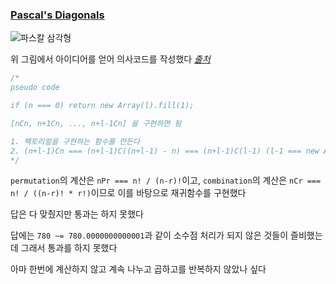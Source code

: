### [Pascal's Diagonals](https://www.codewars.com/kata/576b072359b1161a7b000a17/train/javascript)

![파스칼 삼각형](https://mblogthumb-phinf.pstatic.net/MjAxNzAyMTNfMTc5/MDAxNDg2OTg0MjEyNDU4.nhoXYjsaB1-j-kMxJhVzdtGx4BG-z9GSjuxiPbGbIr8g.N42NHAEycDlWk2W2iiBt7y4mrH2-GriWImbUpMbVhaQg.GIF.vollollov/0212_3.gif?type=w800)

위 그림에서 아이디어를 얻어 의사코드를 작성했다 _[출처](https://m.blog.naver.com/PostView.naver?isHttpsRedirect=true&blogId=vollollov&logNo=220947452823)_

```js
/*
pseudo code

if (n === 0) return new Array(l).fill(1);

[nCn, n+1Cn, ..., n+l-1Cn] 을 구현하면 됨

1. 팩토리얼을 구현하는 함수를 만든다
2. (n+l-1)Cn === (n+l-1)C((n+l-1) - n) === (n+l-1)C(l-1) (l-1 === new Array(l).length - 1 === idx)
*/
```

`permutation`의 계산은 `nPr === n! / (n-r)!`이고, `combination`의 계산은 `nCr === n! / ((n-r)! * r!)`이므로 이를 바탕으로 재귀함수를 구현했다

답은 다 맞췄지만 통과는 하지 못했다

답에는 `780 ~= 780.0000000000001`과 같이 소수점 처리가 되지 않은 것들이 즐비했는데 그래서 통과를 하지 못했다

아마 한번에 계산하지 않고 계속 나누고 곱하고를 반복하지 않았나 싶다
